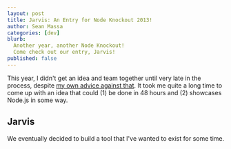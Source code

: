 ```yaml
---
layout: post
title: Jarvis: An Entry for Node Knockout 2013!
author: Sean Massa
categories: [dev]
blurb:
  Another year, another Node Knockout!
  Come check out our entry, Jarvis!
published: false
---
```


This year, I didn't get an idea and team together
until very late in the process,
despite [my own advice against that](http://massalabs.com/dev/2013/10/30/how-to-hackathon.html).
It took me quite a long time to come up with an idea that could
(1) be done in 48 hours and
(2) showcases Node.js in some way.

## Jarvis

We eventually decided to build a tool that
I've wanted to exist for some time.






